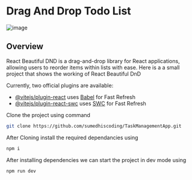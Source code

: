 # Drag And Drop Todo List

![image](https://github.com/sumedhiscoding/TaskManagementApp/assets/66994315/da455c32-7eda-4a96-83cd-2f411205f3e5)


## Overview

React Beautiful DND is a drag-and-drop library for React applications, allowing users to reorder items within lists with ease.
Here is a a small project that shows the working of React Beautiful DnD


Currently, two official plugins are available:

- [@vitejs/plugin-react](https://github.com/vitejs/vite-plugin-react/blob/main/packages/plugin-react/README.md) uses [Babel](https://babeljs.io/) for Fast Refresh
- [@vitejs/plugin-react-swc](https://github.com/vitejs/vite-plugin-react-swc) uses [SWC](https://swc.rs/) for Fast Refresh

Clone the project using command

```bash
git clone https://github.com/sumedhiscoding/TaskManagementApp.git
```

After Cloning install the required dependancies using

```bash
npm i

```

After installing dependencies we can start the project in dev mode using

```bash
npm run dev
```
